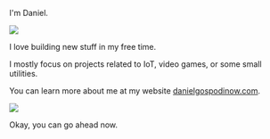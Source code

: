 I'm Daniel.

![](https://media.giphy.com/media/xT9IgG50Fb7Mi0prBC/giphy.gif)

I love building new stuff in my free time.

I mostly focus on projects related to IoT, video games, or some small utilities.

You can learn more about me at my website [danielgospodinow.com](http://danielgospodinow.com/).

![](https://media1.tenor.com/images/b1b10b34d3bb873797bb9f27d8c26b75/tenor.gif?itemid=11005405)

Okay, you can go ahead now.

<!--### Hi there 👋

![Daniel's github stats](https://github-readme-stats.vercel.app/api?username=danielgospodinow&count_private=true&show_icons=true&&hide_border=true)
-->

<!--
**danielgospodinow/danielgospodinow** is a ✨ _special_ ✨ repository because its `README.md` (this file) appears on your GitHub profile.

Here are some ideas to get you started:

- 🔭 I’m currently working on ...
- 🌱 I’m currently learning ...
- 👯 I’m looking to collaborate on ...
- 🤔 I’m looking for help with ...
- 💬 Ask me about ...
- 📫 How to reach me: ...
- 😄 Pronouns: ...
- ⚡ Fun fact: ...
-->

